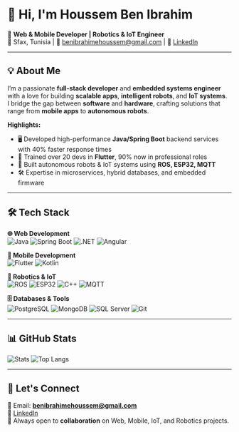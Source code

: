 # 👋 Hi, I'm Houssem Ben Ibrahim  

🚀 **Web & Mobile Developer | Robotics & IoT Engineer**  
📍 Sfax, Tunisia | 📧 benibrahimehoussem@gmail.com | 🔗 [LinkedIn](https://www.linkedin.com/in/houssem-ben-ibrahim)  

---

## 💡 About Me
I’m a passionate **full-stack developer** and **embedded systems engineer** with a love for building **scalable apps**, **intelligent robots**, and **IoT systems**.  
I bridge the gap between **software** and **hardware**, crafting solutions that range from **mobile apps** to **autonomous robots**.

**Highlights:**
- 🖥 Developed high-performance **Java/Spring Boot** backend services with 40% faster response times  
- 📱 Trained over 20 devs in **Flutter**, 90% now in professional roles  
- 🤖 Built autonomous robots & IoT systems using **ROS, ESP32, MQTT**  
- 🛠 Expertise in microservices, hybrid databases, and embedded firmware  

---

## 🛠 Tech Stack

**🌐 Web Development**  
![Java](https://img.shields.io/badge/Java-ED8B00?style=flat&logo=openjdk&logoColor=white)
![Spring Boot](https://img.shields.io/badge/Spring%20Boot-6DB33F?style=flat&logo=springboot&logoColor=white)
![.NET](https://img.shields.io/badge/.NET-512BD4?style=flat&logo=dotnet&logoColor=white)
![Angular](https://img.shields.io/badge/Angular-DD0031?style=flat&logo=angular&logoColor=white)

**📱 Mobile Development**  
![Flutter](https://img.shields.io/badge/Flutter-02569B?style=flat&logo=flutter&logoColor=white)
![Kotlin](https://img.shields.io/badge/Kotlin-0095D5?style=flat&logo=kotlin&logoColor=white)

**🤖 Robotics & IoT**  
![ROS](https://img.shields.io/badge/ROS-22314E?style=flat&logo=ros&logoColor=white)
![ESP32](https://img.shields.io/badge/ESP32-000000?style=flat&logo=espressif&logoColor=white)
![C++](https://img.shields.io/badge/C++-00599C?style=flat&logo=cplusplus&logoColor=white)
![MQTT](https://img.shields.io/badge/MQTT-660066?style=flat&logo=mqtt&logoColor=white)

**🗄 Databases & Tools**  
![PostgreSQL](https://img.shields.io/badge/PostgreSQL-316192?style=flat&logo=postgresql&logoColor=white)
![MongoDB](https://img.shields.io/badge/MongoDB-4EA94B?style=flat&logo=mongodb&logoColor=white)
![SQL Server](https://img.shields.io/badge/SQL%20Server-CC2927?style=flat&logo=microsoftsqlserver&logoColor=white)
![Git](https://img.shields.io/badge/Git-F05032?style=flat&logo=git&logoColor=white)

---


## 📊 GitHub Stats
![Stats](https://github-readme-stats-sigma-five.vercel.app/api?username=HoussemBenBrahime&show_icons=true&theme=radical)
![Top Langs](https://github-readme-stats-sigma-five.vercel.app/api/top-langs/?username=HoussemBenBrahime&layout=compact&theme=radical)

---

## 🤝 Let's Connect
📧 Email: **benibrahimehoussem@gmail.com**  
🔗 [LinkedIn](https://www.linkedin.com/in/houssem-ben-ibrahim)  
🌟 Always open to **collaboration** on Web, Mobile, IoT, and Robotics projects.

